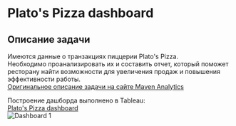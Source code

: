 # Plato's Pizza dashboard

## Описание задачи
Имеются данные о транзакциях пиццерии Plato's Pizza.  
Необходимо проанализировать их и составить отчет, который поможет ресторану найти возможности для увеличения продаж и повышения эффективности работы.  
[Оригинальное описание задачи на сайте Maven Analytics](https://www.mavenanalytics.io/blog/maven-pizza-challenge)

Построение дашборда выполнено в Tableau:  
[Plato's Pizza dashboard](https://public.tableau.com/app/profile/irina8545/viz/PlatosPizzadashboard/Dashboard1?publish=yes)  
![Dashboard 1](https://user-images.githubusercontent.com/109280194/201327723-04c2bc10-1340-43e7-a5ae-610cd3e9a342.png)
